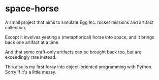 # space-horse
A small project that aims to simulate Egg Inc. rocket missions and artifact collection.

Except it involves yeeting a (metaphorical) horse into space, and it brings back one artifact at a time.

And that some craft-only artifacts can be brought back too, but are exceedingly rare instead.


This also is my first foray into object-oriented programming with Python. Sorry if it's a little messy.
